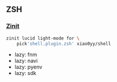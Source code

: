 ## ZSH

### [Zinit](https://github.com/zdharma-continuum/zinit)

```zsh
zinit lucid light-mode for \
    pick'shell.plugin.zsh' xiao0yy/shell
```

* lazy: fnm
* lazy: navi
* lazy: pyenv
* lazy: sdk
